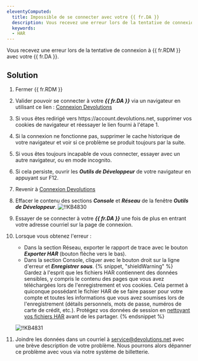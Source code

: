 ```yaml
---
eleventyComputed:
  title: Impossible de se connecter avec votre {{ fr.DA }}
  description: Vous recevez une erreur lors de la tentative de connexion à {{ fr.RDM }} avec votre {{ fr.DA }}.
  keywords:
  - HAR
---
```

Vous recevez une erreur lors de la tentative de connexion à {{ fr.RDM }} avec votre {{ fr.DA }}.
## Solution
1. Fermer {{ fr.RDM }}
1. Valider pouvoir se connecter à votre ***{{ fr.DA }}*** via un navigateur en utilisant ce lien : [Connexion Devolutions](https://login.devolutions.com/op/login)
1. Si vous êtes redirigé vers https<area>://account.devolutions.net, supprimer vos cookies de navigateur et réessayer le lien fourni à l'étape 1.
1. Si la connexion ne fonctionne pas, supprimer le cache historique de votre navigateur et voir si ce problème se produit toujours par la suite.
1. Si vous êtes toujours incapable de vous connecter, essayer avec un autre navigateur, ou en mode incognito.
1. Si cela persiste, ouvrir les ***Outils de Développeur*** de votre navigateur en appuyant sur F12.
1. Revenir à [Connexion Devolutions](https://login.devolutions.com/op/login)
1. Effacer le contenu des sections ***Console*** et ***Réseau*** de la fenêtre ***Outils de Développeur***.
![!!KB4830](https://cdnweb.devolutions.net/docs/docs_en_kb_KB4830.png)
1. Essayer de se connecter à votre ***{{ fr.DA }}*** une fois de plus en entrant votre adresse courriel sur la page de connexion.
1. Lorsque vous obtenez l'erreur :
    * Dans la section Réseau, exporter le rapport de trace avec le bouton ***Exporter HAR*** (bouton flèche vers le bas).
    * Dans la section Console, cliquer avec le bouton droit sur la ligne d'erreur et ***Enregistrer sous***.
   {% snippet, "shieldWarning" %}
   Gardez à l'esprit que les fichiers HAR contiennent des données sensibles, y compris le contenu des pages que vous avez téléchargées lors de l'enregistrement et vos cookies. Cela permet à quiconque possédant le fichier HAR de se faire passer pour votre compte et toutes les informations que vous avez soumises lors de l'enregistrement (détails personnels, mots de passe, numéros de carte de crédit, etc.).
Protégez vos données de session en [nettoyant vos fichiers HAR](https://har-sanitizer.pages.dev/) avant de les partager.
   {% endsnippet %}

   ![!!KB4831](https://cdnweb.devolutions.net/docs/docs_en_kb_KB4831.png)
11. Joindre les données dans un courriel à [service@devolutions.net](mailto:service@devolutions.net) avec une brève description de votre problème. Nous pourrons alors dépanner ce problème avec vous via notre système de billetterie.
